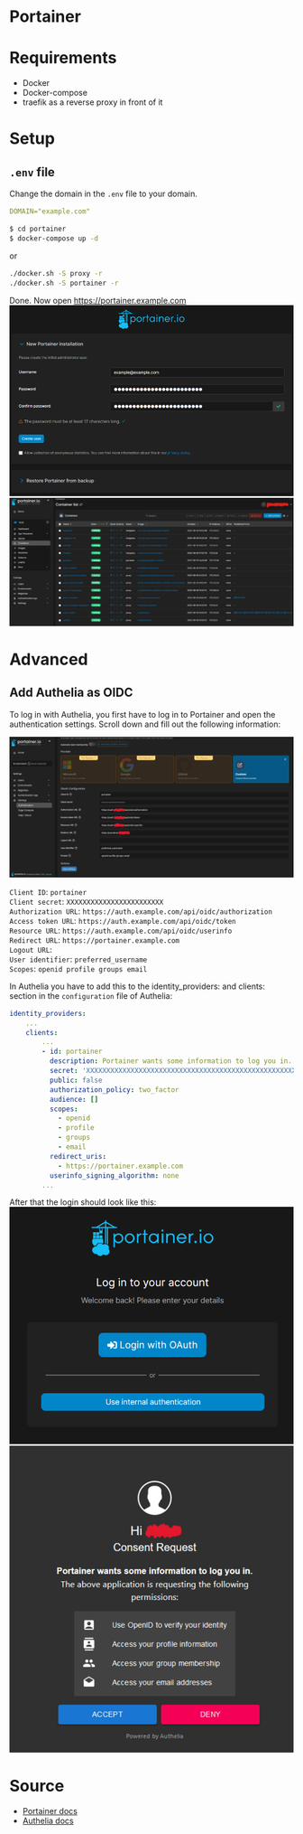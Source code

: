 # Portainer

# Requirements
- Docker
- Docker-compose
- traefik as a reverse proxy in front of it

# Setup
## `.env` file
Change the domain in the `.env` file to your domain.
```yaml
DOMAIN="example.com"
```
```sh
$ cd portainer
$ docker-compose up -d
```
or
```sh
./docker.sh -S proxy -r
./docker.sh -S portainer -r
```

Done. Now open https://portainer.example.com
![setup1](img/setup1.png)
![setup2](img/setup2.png)

# Advanced
## Add Authelia as OIDC
To log in with Authelia, you first have to log in to Portainer and open the authentication settings. Scroll down and fill out the following information:

![portainer-oauth1](img/portainer-oauth1.png)

`Client ID`: `portainer`\
`Client secret`: `XXXXXXXXXXXXXXXXXXXXXXXX`\
`Authorization URL`: `https://auth.example.com/api/oidc/authorization`\
`Access token URL`: `https://auth.example.com/api/oidc/token`\
`Resource URL`: `https://auth.example.com/api/oidc/userinfo`\
`Redirect URL`: `https://portainer.example.com`\
`Logout URL`: ` `\
`User identifier`: `preferred_username`\
`Scopes`: `openid profile groups email`

In Authelia you have to add this to the identity_providers: and clients: section in the `configuration` file of Authelia:
```yaml
identity_providers:
    ...
    clients:
        ...
        - id: portainer
          description: Portainer wants some information to log you in.
          secret: 'XXXXXXXXXXXXXXXXXXXXXXXXXXXXXXXXXXXXXXXXXXXXXXXXXXXXXXXXXXXXXXXXXXXXXXXXXXXXXXXXXXXXXXXXXXXXXXXXXXXXXXXXXXXXXXXXXXXXXXXXXXXXXXXX'
          public: false
          authorization_policy: two_factor
          audience: []
          scopes:
            - openid
            - profile
            - groups
            - email
          redirect_uris:
            - https://portainer.example.com
          userinfo_signing_algorithm: none
        ...
```

After that the login should look like this:
![portainer-oauth2](img/portainer-oauth2.png)
![portainer-oauth3](img/portainer-oauth3.png)

# Source
- [Portainer docs](https://docs.portainer.io/start/install/server/docker/linux)
- [Authelia docs](https://www.authelia.com/configuration/identity-providers/open-id-connect/)
